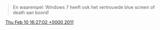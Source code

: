 > En waarempel: Windows 7 heeft ook het vertrouwde blue screen of death aan boord\!

<img src="../../media/tweet.ico" width="12" /> [Thu Feb 10 16:27:02 +0000 2011](https://twitter.com/DromerDenker/status/35736507750809601)